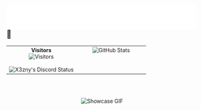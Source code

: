 <h2>
  <a href="https://github.com/x3zny">
    <img src="https://raw.githubusercontent.com/x3zny/x3zny/master/name.svg" align="left" />
  </a>
  👑
</h2>

<table>
  <tr>
    <!-- Left side -->
    <td align="center" width="50%" valign="top">
      <strong>Visitors</strong><br>
      <img src="https://count.getloli.com/@:X3zny?name=%3AX3zny&theme=rule34&padding=7&offset=0&align=top&scale=1&pixelated=1&darkmode=auto" alt="Visitors" /><br><br>
      <img src="https://lanyard.cnrad.dev/api/1114950232426422342?theme=dark&animated=true&hideDiscrim=true&borderRadius=25px&idleMessage=Not%20doing%20much..." alt="X3zny's Discord Status" />
    </td>
    <!-- Right side -->
    <td align="center" width="50%" valign="top">
      <img src="https://github-readme-stats.vercel.app/api?username=x3zny&show_icons=true&theme=tokyonight" alt="GitHub Stats" />
    </td>
  </tr>
</table>

<br><br>

<p align="center">
  <img src="https://cdn.discordapp.com/attachments/1391842533986013346/1403785938496262225/ezgif.com-optimize.gif?ex=6898d108&is=68977f88&hm=0bf4fcfdd8ef3c23e0dcc134156e7f23c1dbb9975a4ca1d8668ab77d2e14e226&" width="300" alt="Showcase GIF" />
</p>
